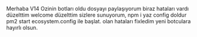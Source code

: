 Merhaba V14 Ozinin botları oldu dosyayı paylaşıyorum biraz hataları vardı düzelttim welcome düzelttim sizlere sunuyorum, npm i yaz config doldur pm2 start ecosystem.config ile başlat.
olan hataları fixledim yeni botculara hayırlı olsun.
